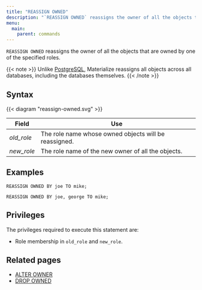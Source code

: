 ```yaml
---
title: "REASSIGN OWNED"
description: "`REASSIGN OWNED` reassigns the owner of all the objects that are owned by one of the specified roles."
menu:
  main:
    parent: commands
---
```


`REASSIGN OWNED` reassigns the owner of all the objects that are owned by one of the specified roles.

{{< note >}}
Unlike [PostgreSQL](https://www.postgresql.org/docs/current/sql-drop-owned.html), Materialize reassigns
all objects across all databases, including the databases themselves.
{{< /note >}}

## Syntax

{{< diagram "reassign-owned.svg" >}}

Field | Use
------|-----
_old_role_ | The role name whose owned objects will be reassigned.
_new_role_ | The role name of the new owner of all the objects.

## Examples

```mzsql
REASSIGN OWNED BY joe TO mike;
```

```mzsql
REASSIGN OWNED BY joe, george TO mike;
```

## Privileges

The privileges required to execute this statement are:

- Role membership in `old_role` and `new_role`.

## Related pages

- [ALTER OWNER](../alter-owner)
- [DROP OWNED](../drop-owned)
